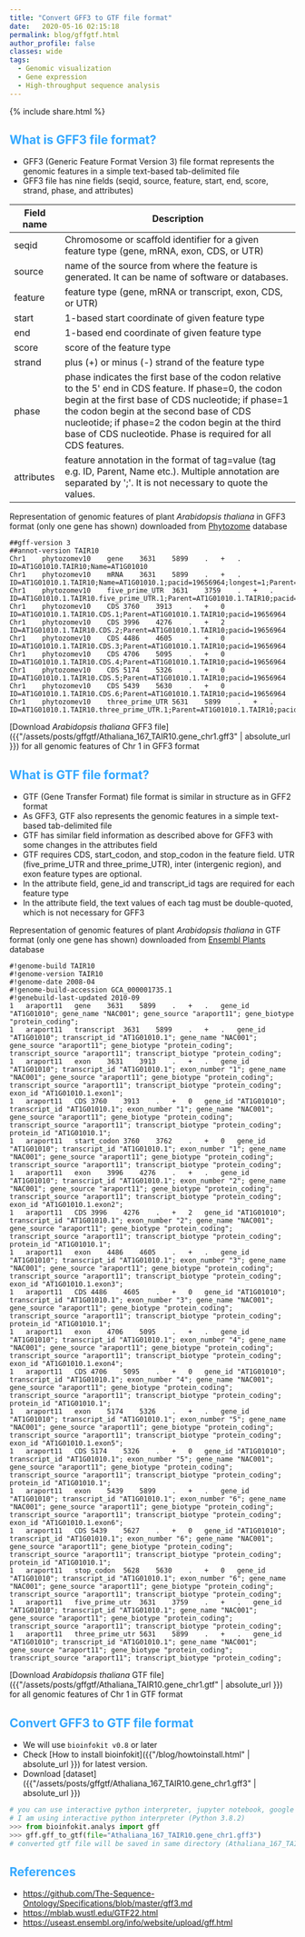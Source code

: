 ```yaml
---
title: "Convert GFF3 to GTF file format"
date:   2020-05-16 02:15:18
permalink: blog/gffgtf.html
author_profile: false
classes: wide
tags:
  - Genomic visualization
  - Gene expression
  - High-throughput sequence analysis
---
```


<p>
{% include  share.html %}
</p>

## <span style="color:#33a8ff">What is GFF3 file format?</span>
- GFF3 (Generic Feature Format Version 3) file format represents the genomic features in a simple text-based tab-delimited file
- GFF3 file has nine fields (seqid, source, feature, start, end, score, strand, phase, and attributes)

| Field name | Description |
|----|----|
| seqid | Chromosome or scaffold identifier for a given feature type (gene, mRNA, exon, CDS, or UTR) |
| source | name of the source from where the feature is generated. It can be name of software or databases.|
| feature  | feature type (gene, mRNA or transcript, exon, CDS, or UTR) |
| start | 1-based start coordinate of given feature type |
| end | 1-based end coordinate of given feature type |
| score | score of the feature type |
| strand | plus (+) or minus (-) strand of the feature type |
| phase | phase indicates the first base of the codon relative to the 5' end in CDS feature. If phase=0, the codon begin at the first base of CDS nucleotide; if phase=1 the codon begin at the second base of CDS nucleotide; if phase=2 the codon begin at the third base of CDS nucleotide. Phase is required for all CDS features.|
| attributes | feature annotation in the format of tag=value (tag e.g. ID, Parent, Name etc.). Multiple annotation are separated by ';'. It is not necessary to quote the values. |

Representation of genomic features of plant <i>Arabidopsis thaliana</i> in GFF3 format (only one gene has shown) downloaded from
<a href="https://phytozome.jgi.doe.gov/pz/portal.html">Phytozome</a> database

```
##gff-version 3
##annot-version TAIR10
Chr1	phytozomev10	gene	3631	5899	.	+	.	ID=AT1G01010.TAIR10;Name=AT1G01010
Chr1	phytozomev10	mRNA	3631	5899	.	+	.	ID=AT1G01010.1.TAIR10;Name=AT1G01010.1;pacid=19656964;longest=1;Parent=AT1G01010.TAIR10
Chr1	phytozomev10	five_prime_UTR	3631	3759	.	+	.	ID=AT1G01010.1.TAIR10.five_prime_UTR.1;Parent=AT1G01010.1.TAIR10;pacid=19656964
Chr1	phytozomev10	CDS	3760	3913	.	+	0	ID=AT1G01010.1.TAIR10.CDS.1;Parent=AT1G01010.1.TAIR10;pacid=19656964
Chr1	phytozomev10	CDS	3996	4276	.	+	2	ID=AT1G01010.1.TAIR10.CDS.2;Parent=AT1G01010.1.TAIR10;pacid=19656964
Chr1	phytozomev10	CDS	4486	4605	.	+	0	ID=AT1G01010.1.TAIR10.CDS.3;Parent=AT1G01010.1.TAIR10;pacid=19656964
Chr1	phytozomev10	CDS	4706	5095	.	+	0	ID=AT1G01010.1.TAIR10.CDS.4;Parent=AT1G01010.1.TAIR10;pacid=19656964
Chr1	phytozomev10	CDS	5174	5326	.	+	0	ID=AT1G01010.1.TAIR10.CDS.5;Parent=AT1G01010.1.TAIR10;pacid=19656964
Chr1	phytozomev10	CDS	5439	5630	.	+	0	ID=AT1G01010.1.TAIR10.CDS.6;Parent=AT1G01010.1.TAIR10;pacid=19656964
Chr1	phytozomev10	three_prime_UTR	5631	5899	.	+	.	ID=AT1G01010.1.TAIR10.three_prime_UTR.1;Parent=AT1G01010.1.TAIR10;pacid=19656964
```

[Download <i>Arabidopsis thaliana</i> GFF3 file]({{"/assets/posts/gffgtf/Athaliana_167_TAIR10.gene_chr1.gff3" | absolute_url }}) for all genomic
features of Chr 1 in GFF3 format

## <span style="color:#33a8ff">What is GTF file format?</span>
- GTF (Gene Transfer Format) file format is similar in structure as in GFF2 format
- As GFF3, GTF also represents the genomic features in a simple text-based tab-delimited file
- GTF has similar field information as described above for GFF3 with some changes in the attributes field
- GTF requires CDS, start_codon, and stop_codon in the feature field. UTR (five_prime_UTR and three_prime_UTR), inter (intergenic region), and exon feature types are optional.
- In the attribute field, gene_id and transcript_id tags are required for each feature type
- In the attribute field, the text values of each tag must be double-quoted, which is not necessary for GFF3

Representation of genomic features of plant <i>Arabidopsis thaliana</i> in GTF format (only one gene has shown) downloaded from
<a href="https://plants.ensembl.org/index.html">Ensembl Plants</a> database
```
#!genome-build TAIR10
#!genome-version TAIR10
#!genome-date 2008-04
#!genome-build-accession GCA_000001735.1
#!genebuild-last-updated 2010-09
1	araport11	gene	3631	5899	.	+	.	gene_id "AT1G01010"; gene_name "NAC001"; gene_source "araport11"; gene_biotype "protein_coding";
1	araport11	transcript	3631	5899	.	+	.	gene_id "AT1G01010"; transcript_id "AT1G01010.1"; gene_name "NAC001"; gene_source "araport11"; gene_biotype "protein_coding"; transcript_source "araport11"; transcript_biotype "protein_coding";
1	araport11	exon	3631	3913	.	+	.	gene_id "AT1G01010"; transcript_id "AT1G01010.1"; exon_number "1"; gene_name "NAC001"; gene_source "araport11"; gene_biotype "protein_coding"; transcript_source "araport11"; transcript_biotype "protein_coding"; exon_id "AT1G01010.1.exon1";
1	araport11	CDS	3760	3913	.	+	0	gene_id "AT1G01010"; transcript_id "AT1G01010.1"; exon_number "1"; gene_name "NAC001"; gene_source "araport11"; gene_biotype "protein_coding"; transcript_source "araport11"; transcript_biotype "protein_coding"; protein_id "AT1G01010.1";
1	araport11	start_codon	3760	3762	.	+	0	gene_id "AT1G01010"; transcript_id "AT1G01010.1"; exon_number "1"; gene_name "NAC001"; gene_source "araport11"; gene_biotype "protein_coding"; transcript_source "araport11"; transcript_biotype "protein_coding";
1	araport11	exon	3996	4276	.	+	.	gene_id "AT1G01010"; transcript_id "AT1G01010.1"; exon_number "2"; gene_name "NAC001"; gene_source "araport11"; gene_biotype "protein_coding"; transcript_source "araport11"; transcript_biotype "protein_coding"; exon_id "AT1G01010.1.exon2";
1	araport11	CDS	3996	4276	.	+	2	gene_id "AT1G01010"; transcript_id "AT1G01010.1"; exon_number "2"; gene_name "NAC001"; gene_source "araport11"; gene_biotype "protein_coding"; transcript_source "araport11"; transcript_biotype "protein_coding"; protein_id "AT1G01010.1";
1	araport11	exon	4486	4605	.	+	.	gene_id "AT1G01010"; transcript_id "AT1G01010.1"; exon_number "3"; gene_name "NAC001"; gene_source "araport11"; gene_biotype "protein_coding"; transcript_source "araport11"; transcript_biotype "protein_coding"; exon_id "AT1G01010.1.exon3";
1	araport11	CDS	4486	4605	.	+	0	gene_id "AT1G01010"; transcript_id "AT1G01010.1"; exon_number "3"; gene_name "NAC001"; gene_source "araport11"; gene_biotype "protein_coding"; transcript_source "araport11"; transcript_biotype "protein_coding"; protein_id "AT1G01010.1";
1	araport11	exon	4706	5095	.	+	.	gene_id "AT1G01010"; transcript_id "AT1G01010.1"; exon_number "4"; gene_name "NAC001"; gene_source "araport11"; gene_biotype "protein_coding"; transcript_source "araport11"; transcript_biotype "protein_coding"; exon_id "AT1G01010.1.exon4";
1	araport11	CDS	4706	5095	.	+	0	gene_id "AT1G01010"; transcript_id "AT1G01010.1"; exon_number "4"; gene_name "NAC001"; gene_source "araport11"; gene_biotype "protein_coding"; transcript_source "araport11"; transcript_biotype "protein_coding"; protein_id "AT1G01010.1";
1	araport11	exon	5174	5326	.	+	.	gene_id "AT1G01010"; transcript_id "AT1G01010.1"; exon_number "5"; gene_name "NAC001"; gene_source "araport11"; gene_biotype "protein_coding"; transcript_source "araport11"; transcript_biotype "protein_coding"; exon_id "AT1G01010.1.exon5";
1	araport11	CDS	5174	5326	.	+	0	gene_id "AT1G01010"; transcript_id "AT1G01010.1"; exon_number "5"; gene_name "NAC001"; gene_source "araport11"; gene_biotype "protein_coding"; transcript_source "araport11"; transcript_biotype "protein_coding"; protein_id "AT1G01010.1";
1	araport11	exon	5439	5899	.	+	.	gene_id "AT1G01010"; transcript_id "AT1G01010.1"; exon_number "6"; gene_name "NAC001"; gene_source "araport11"; gene_biotype "protein_coding"; transcript_source "araport11"; transcript_biotype "protein_coding"; exon_id "AT1G01010.1.exon6";
1	araport11	CDS	5439	5627	.	+	0	gene_id "AT1G01010"; transcript_id "AT1G01010.1"; exon_number "6"; gene_name "NAC001"; gene_source "araport11"; gene_biotype "protein_coding"; transcript_source "araport11"; transcript_biotype "protein_coding"; protein_id "AT1G01010.1";
1	araport11	stop_codon	5628	5630	.	+	0	gene_id "AT1G01010"; transcript_id "AT1G01010.1"; exon_number "6"; gene_name "NAC001"; gene_source "araport11"; gene_biotype "protein_coding"; transcript_source "araport11"; transcript_biotype "protein_coding";
1	araport11	five_prime_utr	3631	3759	.	+	.	gene_id "AT1G01010"; transcript_id "AT1G01010.1"; gene_name "NAC001"; gene_source "araport11"; gene_biotype "protein_coding"; transcript_source "araport11"; transcript_biotype "protein_coding";
1	araport11	three_prime_utr	5631	5899	.	+	.	gene_id "AT1G01010"; transcript_id "AT1G01010.1"; gene_name "NAC001"; gene_source "araport11"; gene_biotype "protein_coding"; transcript_source "araport11"; transcript_biotype "protein_coding";
```

[Download <i>Arabidopsis thaliana</i> GTF file]({{"/assets/posts/gffgtf/Athaliana_TAIR10.gene_chr1.gtf" | absolute_url }}) for all genomic
features of Chr 1 in GTF format

## <span style="color:#33a8ff">Convert GFF3 to GTF file format</span>
- We will use `bioinfokit v0.8` or later
- Check [How to install bioinfokit]({{"/blog/howtoinstall.html" | absolute_url }}) for latest version.
- Download [dataset]({{"/assets/posts/gffgtf/Athaliana_167_TAIR10.gene_chr1.gff3" | absolute_url }})

```python
# you can use interactive python interpreter, jupyter notebook, google colab, spyder or python code
# I am using interactive python interpreter (Python 3.8.2)
>>> from bioinfokit.analys import gff
>>> gff.gff_to_gtf(file="Athaliana_167_TAIR10.gene_chr1.gff3")
# converted gtf file will be saved in same directory (Athaliana_167_TAIR10.gene_chr1.gtf)
```


## <span style="color:#33a8ff">References</span>
- https://github.com/The-Sequence-Ontology/Specifications/blob/master/gff3.md
- https://mblab.wustl.edu/GTF22.html
- https://useast.ensembl.org/info/website/upload/gff.html
